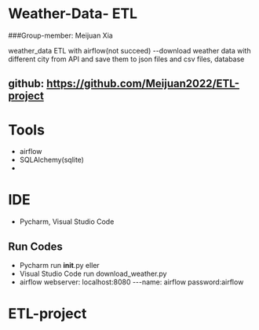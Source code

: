 # Weather-Data- ETL
###Group-member: Meijuan Xia

weather_data ETL  with airflow(not succeed)
--download weather data with different city from API and save them to json files and csv files, database
## github: https://github.com/Meijuan2022/ETL-project

# Tools
- airflow
- SQLAlchemy(sqlite)
- 
# IDE
- Pycharm, Visual Studio Code


## Run Codes
- Pycharm run __init__.py eller
- Visual Studio Code run download_weather.py 
- airflow webserver: localhost:8080
  ---name: airflow  password:airflow


# ETL-project
